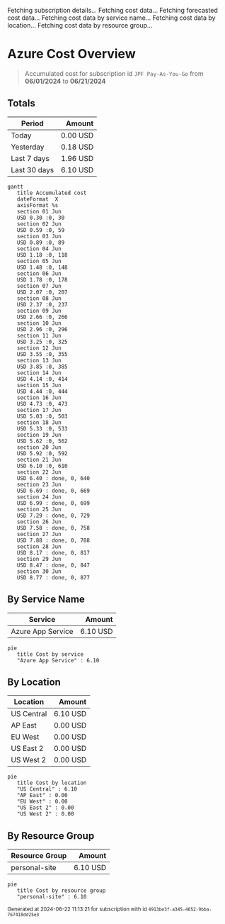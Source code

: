 Fetching subscription details...
Fetching cost data...
Fetching forecasted cost data...
Fetching cost data by service name...
Fetching cost data by location...
Fetching cost data by resource group...
# Azure Cost Overview

> Accumulated cost for subscription id `JPF Pay-As-You-Go` from **06/01/2024** to **06/21/2024**

## Totals

|Period|Amount|
|---|---:|
|Today|0.00 USD|
|Yesterday|0.18 USD|
|Last 7 days|1.96 USD|
|Last 30 days|6.10 USD|

```mermaid
gantt
   title Accumulated cost
   dateFormat  X
   axisFormat %s
   section 01 Jun
   USD 0.30 :0, 30
   section 02 Jun
   USD 0.59 :0, 59
   section 03 Jun
   USD 0.89 :0, 89
   section 04 Jun
   USD 1.18 :0, 118
   section 05 Jun
   USD 1.48 :0, 148
   section 06 Jun
   USD 1.78 :0, 178
   section 07 Jun
   USD 2.07 :0, 207
   section 08 Jun
   USD 2.37 :0, 237
   section 09 Jun
   USD 2.66 :0, 266
   section 10 Jun
   USD 2.96 :0, 296
   section 11 Jun
   USD 3.25 :0, 325
   section 12 Jun
   USD 3.55 :0, 355
   section 13 Jun
   USD 3.85 :0, 385
   section 14 Jun
   USD 4.14 :0, 414
   section 15 Jun
   USD 4.44 :0, 444
   section 16 Jun
   USD 4.73 :0, 473
   section 17 Jun
   USD 5.03 :0, 503
   section 18 Jun
   USD 5.33 :0, 533
   section 19 Jun
   USD 5.62 :0, 562
   section 20 Jun
   USD 5.92 :0, 592
   section 21 Jun
   USD 6.10 :0, 610
   section 22 Jun
   USD 6.40 : done, 0, 640
   section 23 Jun
   USD 6.69 : done, 0, 669
   section 24 Jun
   USD 6.99 : done, 0, 699
   section 25 Jun
   USD 7.29 : done, 0, 729
   section 26 Jun
   USD 7.58 : done, 0, 758
   section 27 Jun
   USD 7.88 : done, 0, 788
   section 28 Jun
   USD 8.17 : done, 0, 817
   section 29 Jun
   USD 8.47 : done, 0, 847
   section 30 Jun
   USD 8.77 : done, 0, 877
```

## By Service Name

|Service|Amount|
|---|---:|
|Azure App Service|6.10 USD|

```mermaid
pie
   title Cost by service
   "Azure App Service" : 6.10
```

## By Location

|Location|Amount|
|---|---:|
|US Central|6.10 USD|
|AP East|0.00 USD|
|EU West|0.00 USD|
|US East 2|0.00 USD|
|US West 2|0.00 USD|

```mermaid
pie
   title Cost by location
   "US Central" : 6.10
   "AP East" : 0.00
   "EU West" : 0.00
   "US East 2" : 0.00
   "US West 2" : 0.00
```

## By Resource Group

|Resource Group|Amount|
|---|---:|
|personal-site|6.10 USD|

```mermaid
pie
   title Cost by resource group
   "personal-site" : 6.10
```

<sup>Generated at 2024-06-22 11:13:21 for subscription with id `4913be3f-a345-4652-9bba-767418dd25e3`</sup>
